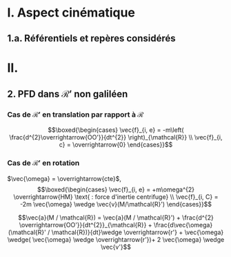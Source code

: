 # I. Aspect cinématique
## 1.a. Référentiels et repères considérés
# II. 
## 2. PFD dans $\mathcal{R}'$ non galiléen
### Cas de $\mathcal{R}'$ en translation par rapport à $\mathcal{R}$
$$\boxed{\begin{cases}
\vec{f}_{i, e} = -m\left( \frac{d^{2}\overrightarrow{OO'}}{dt^{2}} \right)_{\mathcal{R}} \\
\vec{f}_{i, c} = \overrightarrow{0}
\end{cases}}$$
### Cas de $\mathcal{R}'$ en rotation
$\vec{\omega} = \overrightarrow{cte}$, 
$$\boxed{\begin{cases}
\vec{f}_{i, e} = +m\omega^{2} \overrightarrow{HM} \text{ : force d'inertie centrifuge} \\
\vec{f}_{i, C} = -2m \vec{\omega} \wedge \vec{v}(M/\mathcal{R}')
\end{cases}}$$

$$\vec{a}(M / \mathcal{R}) = \vec{a}(M / \mathcal{R}') + \frac{d^{2} \overrightarrow{OO'}}{dt^{2}}_{\mathcal{R}} + \frac{d\vec{\omega}(\mathcal{R}' / \mathcal{R})}{dt}\wedge \overrightarrow{r'} + \vec{\omega} \wedge( \vec{\omega} \wedge \overrightarrow{r'})+ 2 \vec{\omega} \wedge \vec{v'}$$